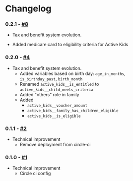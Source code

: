 # Changelog


### 0.2.1 - [#8](https://github.com/openfisca/country-template/pull/8)

* Tax and benefit system evolution.
 - Added medicare card to eligibility criteria for Active Kids


### 0.2.0 - [#4](https://github.com/openfisca/country-template/pull/4)

* Tax and benefit system evolution.
  - Added variables based on birth day: `age_in_months`, `is_birthday_past`, `birth_month`
  - Renamed `active_kids__is_entitled` to `active_kids__child_meets_criteria`
  - Added "others" role in family
  - Added 
    - `active_kids__voucher_amount`
    - `active_kids__family_has_children_eligible`
    - `active_kids__is_eligible`

### 0.1.1 - [#2](https://github.com/openfisca/country-template/pull/2)

* Technical improvement
  - Remove deployment from circle-ci

### 0.1.0 - [#1](https://github.com/openfisca/country-template/pull/1)

* Technical improvement
  - Circle ci config
